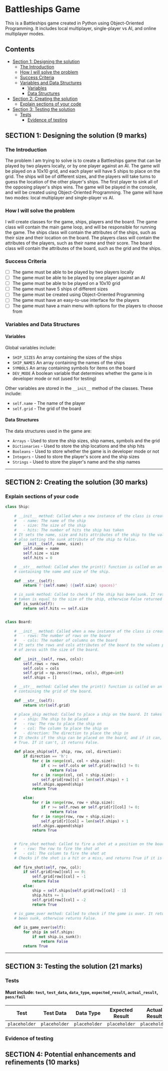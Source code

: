 # Battleships Game

This is a Battleships game created in Python using Object-Oriented Programming. It includes local multiplayer,
single-player vs AI, and online multiplayer modes.

## Contents

- [Section 1: Designing the solution](#"section-1-designing-the-solution--9-marks")
  - [The Introduction](#"the-introduction")
  - [How I will solve the problem](#"how-i-will-solve-the-problem")
  - [Success Criteria](#"success-criteria")
  - [Variables and Data Structures](#"variables-and-data-structures")
    - [Variables](#"variables")
    - [Data Structures](#"data-structures")
- [Section 2: Creating the solution](#"section-2-creating-the-solution--30-marks")
  - [Explain sections of your code](#"explain-sections-of-your-code")
- [Section 3: Testing the solution](#"section-3-testing-the-solution--21-marks")
  - [Tests](#"tests")
    - [Evidence of testing](#"evidence-of-testing")
    

## SECTION 1: Designing the solution  (9 marks)

### The Introduction

The problem I am trying to solve is to create a Battleships game that can be played by two players locally, or by one
player against an AI. The game will be played on a 10x10 grid, and each player will have 5 ships to place on the grid.
The ships will be of different sizes, and the players will take turns to guess the location of the other player's ships.
The first player to sink all of the opposing player's ships wins. The game will be played in the console, and will be
created using Object-Oriented Programming. The game will have two modes: local multiplayer and single-player vs AI.

### How I will solve the problem

I will create classes for the game, ships, players and the board. The game class will contain the main game loop, and
will be responsible for running the game. The ships class will contain the attributes of the ships, such as their size
and their location on the board. The players class will contain the attributes of the players, such as their name and
their score. The board class will contain the attributes of the board, such as the grid and the ships.

### Success Criteria

- [ ] The game must be able to be played by two players locally
- [ ] The game must be able to be played by one player against an AI
- [ ] The game must be able to be played on a 10x10 grid
- [ ] The game must have 5 ships of different sizes
- [ ] The game must be created using Object-Oriented Programming
- [ ] The game must have an easy-to-use interface for the players
- [ ] The game must have a main menu with options for the players to choose from

### Variables and Data Structures

#### Variables

Global variables include:

- `SHIP_SIZES` An array containing the sizes of the ships
- `SHIP_NAMES` An array containing the names of the ships
- `SYMBOLS` An array containing symbols for items on the board
- `DEV_MODE` A boolean variable that determines whether the game is in developer mode or not (used for testing)

Other variables are stored in the `__init__` method of the classes. These include:

- `self.name` - The name of the player
- `self.grid` - The grid of the board


#### Data Structures

The data structures used in the game are:
- `Arrays` - Used to store the ship sizes, ship names, symbols and the grid
- `Dictionaries` - Used to store the ship locations and the ship hits
- `Booleans` - Used to store whether the game is in developer mode or not 
- `Integers` - Used to store the player's score and the ship sizes
- `Strings` - Used to store the player's name and the ship names


---
## SECTION 2: Creating the solution (30 marks)

### Explain sections of your code

```python
class Ship:
    
    # __init__ method: Called when a new instance of the class is created. It takes three parameters:
    #   - name: The name of the ship
    #   - size: The size of the ship
    #   - hits: The number of hits the ship has taken
    # It sets the name, size and hits attributes of the ship to the values passed in as parameters.
    # also setting the sunk attribute of the ship to False. 
    def __init__(self, name, size):
        self.name = name
        self.size = size
        self.hits = 0

    # __str__ method: Called when the print() function is called on an instance of the class. It returns a string
    # containing the name and size of the ship.
        
    def __str__(self):
        return f'{self.name} ({self.size} spaces)'

    # is_sunk method: Called to check if the ship has been sunk. It returns True if the number of hits the ship has
    # taken is equal to the size of the ship, otherwise False returned
    def is_sunk(self):
        return self.hits == self.size
```

```python

class Board:
  
    # __init__ method: Called when a new instance of the class is created. It takes two parameters:
    #   - rows: The number of rows on the board
    #   - cols: The number of columns on the board
    # It sets the rows and cols attributes of the board to the values passed in as parameters, and creates a grid
    # of zeros with the size of the board.
  
    def __init__(self, rows, cols):
        self.rows = rows
        self.cols = cols
        self.grid = np.zeros((rows, cols), dtype=int)
        self.ships = []

    # __str__ method: Called when the print() function is called on an instance of the class. It returns a string
    # containing the grid of the board.
        
    def __str__(self):
        return str(self.grid)
        
    # place_ship method: Called to place a ship on the board. It takes four parameters:
    #   - ship: The ship to be placed
    #   - row: The row to place the ship on
    #   - col: The column to place the ship on
    #   - direction: The direction to place the ship in
    # It checks if the ship can be placed on the board, and if it can, it places the ship on the board and returns
    # True. If it can't, it returns False.
    
    def place_ship(self, ship, row, col, direction):
        if direction == 'h':
            for c in range(col, col + ship.size):
                if c >= self.cols or self.grid[row][c] != 0:
                    return False
            for c in range(col, col + ship.size):
                self.grid[row][c] = len(self.ships) + 1
            self.ships.append(ship)
            return True

        else:          
            for r in range(row, row + ship.size):
                if r >= self.rows or self.grid[r][col] != 0:
                    return False
            for r in range(row, row + ship.size):
                self.grid[r][col] = len(self.ships) + 1
            self.ships.append(ship)
            return True

        
    # fire_shot method: Called to fire a shot at a position on the board. It takes two parameters:
    #   - row: The row to fire the shot at
    #   - col: The column to fire the shot at
    # Checks if the shot is a hit or a miss, and returns True if it is a hit, otherwise False.
    
    def fire_shot(self, row, col):
        if self.grid[row][col] == 0:
            self.grid[row][col] = -1
            return False
        else:
            ship = self.ships[self.grid[row][col] - 1]
            ship.hits += 1
            self.grid[row][col] = -2
            return True
        
    # is_game_over method: Called to check if the game is over. It returns True if all the ships on the board have
    # been sunk, otherwise returns False.

    def is_game_over(self):
        for ship in self.ships:
            if not ship.is_sunk():
                return False
        return True
```




---

## SECTION 3: Testing the solution (21 marks)

### Tests
#### Must include: `test`, `test_data`, `data_type`, `expected_result`, `actual_result`, `pass/fail`

| Test | Test Data     | Data Type | Expected Result | Actual Result | Outcome |
|------|---------------|-----------|-----------------|---------------|:-------:|
| `placeholder` | `placeholder` | `placeholder` | `placeholder` | `placeholder` | `placeholder` |


### Evidence of testing

## SECTION 4: Potential enhancements and refinements (10 marks)



